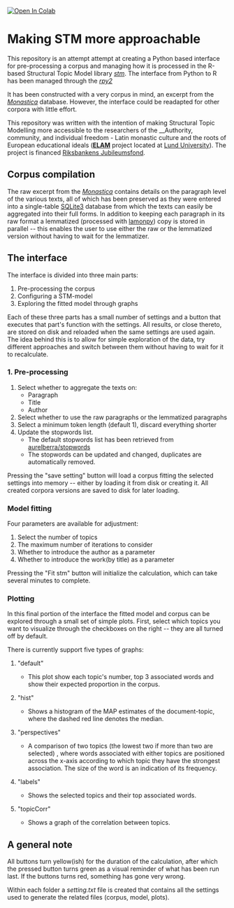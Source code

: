 <a href="https://colab.research.google.com/github/DigitalHistory-Lund/elam_stm_prep/blob/main/ELAM_STM_notebook.ipynb"><img data-canonical-src="https://colab.research.google.com/assets/colab-badge.svg" alt="Open In Colab" src="https://camo.githubusercontent.com/84f0493939e0c4de4e6dbe113251b4bfb5353e57134ffd9fcab6b8714514d4d1/68747470733a2f2f636f6c61622e72657365617263682e676f6f676c652e636f6d2f6173736574732f636f6c61622d62616467652e737667"></a>

# Making STM more approachable

This repository is an attempt attempt at creating a Python based interface
for pre-processing a corpus and managing how it is processed in the R-based
Structural Topic Model library [_stm_](https://cran.r-project.org/web/packages/stm/index.html). The interface from Python to R has been managed through the [_rpy2_](https://pypi.org/project/rpy2/)

It has been constructed with a very corpus in mind, an excerpt from the
[_Monastica_](https://monastca.ht.lu.se) database.
However, the interface could be readapted for other corpora with little effort.

This repository was written with the intention of making Structural Topic
Modelling more accessible to the researchers of the
__Authority, community, and individual freedom - Latin monastic culture and
the roots of European educational ideals
([__ELAM__](https://projekt.ht.lu.se/monasticism)
project located at [Lund University](https://portal.research.lu.se/sv/projects/authority-community-and-individual-freedom-latin-monastic-culture)).
The project is financed [Riksbankens Jubileumsfond](https://www.rj.se/anslag/2021/auktoritet-samhalle-och-individuell-frihet--det-latinska-klostervasendet-och-rotterna-till-europas-utbildningsideal/).


## Corpus compilation

The raw excerpt from the [_Monastica_](https://monastca.ht.lu.se) contains
details on the paragraph level of the various texts, all of which has been
preserved as they were entered into a single-table
[SQLite3](https://www.sqlite.org) database from which the texts can easily be
aggregated into their full forms. In addition to keeping each paragraph in its
raw format a lemmatized
(processed with [lamonpy](https://pypi.org/project/lamonpy)) copy is stored in
parallel -- this enables the user to use either the raw or the lemmatized
version without having to wait for the lemmatizer.

## The interface

The interface is divided into three main parts:
1. Pre-processing the corpus
2. Configuring a STM-model
3. Exploring the fitted model through graphs

Each of these three parts has a small number of settings and a button that
executes that part's function with the settings. All results, or close
thereto, are stored on disk and reloaded when the same settings are used again.
The idea behind this is to allow for simple exploration of the data, try
different approaches and switch between them without having to wait for it to
recalculate.

### 1. Pre-processing

1. Select whether to aggregate the texts on:
    - Paragraph
    - Title
    - Author
2. Select whether to use the raw paragraphs or the lemmatized paragraphs
3. Select a minimum token length (default 1), discard everything shorter
4. Update the stopwords list.
    - The default stopwords list has been retrieved from [aurelberra/stopwords](https://github.com/aurelberra/stopwords/blob/master/stopwords_latin.txt)
    - The stopwords can be updated and changed, duplicates are automatically removed.

Pressing the "save setting" button will load a corpus fitting the selected
settings into memory -- either by loading it from disk or creating it. All
created corpora versions are saved to disk for later loading.

### Model fitting

Four parameters are available for adjustment:
1. Select the number of topics
2. The maximum number of iterations to consider
3. Whether to introduce the author as a parameter
4. Whether to introduce the work(by title) as a parameter

Pressing the "Fit stm" button will initialize the calculation, which can take
several minutes to complete.

### Plotting

In this final portion of the interface the fitted model and corpus can be
explored through a small set of simple plots. First, select which topics you want to visualize through the checkboxes on the right -- they are all turned off by default.


There is currently support five types of graphs:
1. "default"
    - This plot show each topic's number, top 3 associated words and show their
    expected proportion in the corpus.

2. "hist"
    - Shows a histogram of the MAP estimates of the document-topic, where the
    dashed red line denotes the median.

3. "perspectives"
    - A comparison of two topics (the lowest two if more than two are selected)
    , where words associated with either topics are positioned across the
    x-axis according to which topic they have the strongest association.
    The size of the word is an indication of its frequency.

4. "labels"
    - Shows the selected topics and their top associated words.

5. "topicCorr"
    - Shows a graph of the correlation between topics.

## A general note

All buttons turn yellow(ish) for the duration of the calculation, after which
the pressed button turns green as a visual reminder of what has been run last.
If the buttons turns red, something has gone very wrong.

Within each folder a *setting.txt* file is created that contains all the
settings used to generate the related files (corpus, model, plots).
